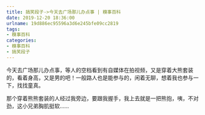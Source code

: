 ```yaml
---
title: 搞笑段子->今天去广场那儿办点事 | 糗事百科
date: 2019-12-20 18:36:00
urlname: 19d886ec95596a3d6e245bfe09cc2819
tags: 
- 糗事百科
categories:
- 糗事百科
- 搞笑段子
---
```

今天去广场那儿办点事，等人的空档看到有自媒体在拍视频，又是穿着大熊套装的，看着身高，又是男的吧！一般路人也是能参与的，闲着无聊，想着我也参与一下，找找童真。

那个穿着熊熊套装的人经过我旁边，要跟我握手，我上去就是一把熊抱，咦，不对劲，这小兄弟胸肌挺软……


